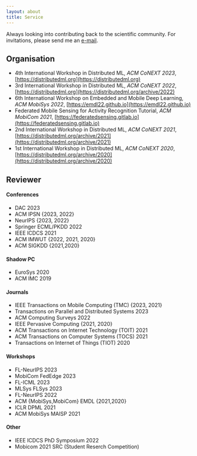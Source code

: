 ```yaml
---
layout: about
title: Service
---
```


Always looking into contributing back to the scientific community. For invitations, please send me an [e-mail](mailto:mail@stefanos.cc).

## Organisation

* 4th International Workshop in Distributed ML, _ACM CoNEXT 2023_, [https://distributedml.org](https://distributedml.org)
* 3rd International Workshop in Distributed ML, _ACM CoNEXT 2022_, [https://distributedml.org](https://distributedml.org/archive/2022)
* 6th International Workshop on Embedded and Mobile Deep Learning, _ACM MobiSys 2022_, [https://emdl22.github.io](https://emdl22.github.io)
* Federated Mobile Sensing for Activity Recognition Tutorial, _ACM MobiCom 2021_, [https://federatedsensing.gitlab.io](https://federatedsensing.gitlab.io)
* 2nd International Workshop in Distributed ML, _ACM CoNEXT 2021_,  [https://distributedml.org/archive/2021](https://distributedml.org/archive/2021)
* 1st International Workshop in Distributed ML, _ACM CoNEXT 2020_,  [https://distributedml.org/archive/2020](https://distributedml.org/archive/2020)


## Reviewer

#### Conferences

* DAC 2023
* ACM IPSN {2023, 2022}
* NeurIPS {2023, 2022}
* Springer ECML/PKDD 2022
* IEEE ICDCS 2021
* ACM IMWUT {2022, 2021, 2020}
* ACM SIGKDD {2021,2020}

#### Shadow PC

* EuroSys 2020
* ACM IMC 2019

#### Journals

* IEEE Transactions on Mobile Computing (TMC) {2023, 2021}
* Transactions on Parallel and Distributed Systems 2023
* ACM Computing Surveys 2022
* IEEE Pervasive Computing {2021, 2020}
* ACM Transactions on Internet Technology (TOIT) 2021
* ACM Transactions on Computer Systems (TOCS) 2021
* Transactions on Internet of Things (TIOT) 2020

#### Workshops

* FL-NeurIPS 2023
* MobiCom FedEdge 2023
* FL-ICML 2023
* MLSys FLSys 2023
* FL-NeurIPS 2022
* ACM {MobiSys,MobiCom} EMDL {2021,2020}
* ICLR DPML 2021
* ACM MobiSys MAISP 2021

#### Other

* IEEE ICDCS PhD Symposium 2022
* Mobicom 2021 SRC (Student Reserch Competition)
